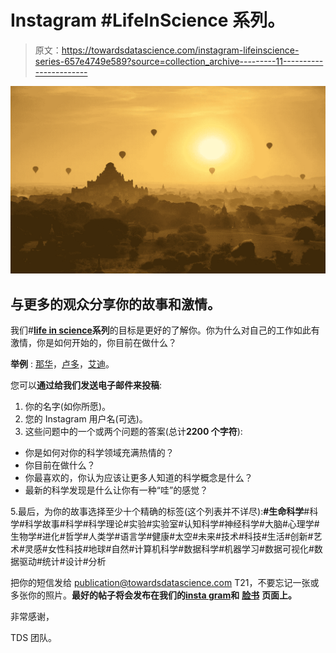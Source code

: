 # Instagram #LifeInScience 系列。

> 原文：<https://towardsdatascience.com/instagram-lifeinscience-series-657e4749e589?source=collection_archive---------11----------------------->

![](img/1333e45104cdfeee98f7312b3d96d496.png)

## 与更多的观众分享你的故事和激情。

我们#[**life in science**](https://www.instagram.com/towardsdatascience/)**系列**的目标是更好的了解你。你为什么对自己的工作如此有激情，你是如何开始的，你目前在做什么？

**举例** : [那华](https://www.instagram.com/p/BW5hfgfDMmT/)，[卢多](https://www.instagram.com/p/BWp7lkADz5C/)，[艾迪](https://www.instagram.com/p/BXXXb-vD6wa/)。

您可以**通过给我们发送电子邮件来投稿**:

1.  你的名字(如你所愿)。
2.  您的 Instagram 用户名(可选)。
3.  这些问题中的一个或两个问题的答案(总计**2200 个字符**):

*   你是如何对你的科学领域充满热情的？
*   你目前在做什么？
*   你最喜欢的，你认为应该让更多人知道的科学概念是什么？
*   最新的科学发现是什么让你有一种“哇”的感觉？

5.最后，为你的故事选择至少十个精确的标签(这个列表并不详尽):**#生命科学**#科学#科学故事#科学#科学理论#实验#实验室#认知科学#神经科学#大脑#心理学#生物学#进化#哲学#人类学#语言学#健康#太空#未来#技术#科技#生活#创新#艺术#灵感#女性科技#地球#自然#计算机科学#数据科学#机器学习#数据可视化#数据驱动#统计#设计#分析

把你的短信发给 publication@towardsdatascience.com T21，不要忘记一张或多张你的照片。**最好的帖子将会发布在我们的**[**insta gram**](https://www.instagram.com/towardsdatascience/)**和** [**脸书**](https://www.facebook.com/towardsdatascience/) **页面上。**

非常感谢，

TDS 团队。